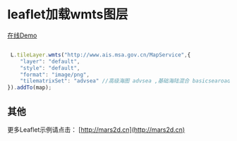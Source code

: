 # leaflet加载wmts图层 
 
 [在线Demo](http://mars2d.cn/example/13_layer_wmts.html) 


```javascript

 L.tileLayer.wmts("http://www.ais.msa.gov.cn/MapService",{  
	"layer": "default",
	"style": "default",
	"format": "image/png",
	"tilematrixSet": "advsea" //高级海图 advsea ,基础海陆混合 basicsearoad ,高级海陆混合 advsearoad
}).addTo(map);


```




## 其他
更多Leaflet示例请点击： [http://mars2d.cn](http://mars2d.cn)
